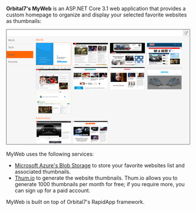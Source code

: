 <b>Orbital7's MyWeb</b> is an ASP.NET Core 3.1 web application that provides a custom homepage to organize and display your selected favorite websites as thumbnails:

<img src="https://github.com/orbital7/orbital7.myweb/blob/master/screenshots/Screenshot01.png" width="500" />

MyWeb uses the following services:
<ul>
  <li><a href="https://azure.microsoft.com/en-us/services/storage/blobs/">Microsoft Azure's Blob Storage</a> to store your favorite websites list and associated thumbnails.</li>
  <li><a href="https://thum.io">Thum.io</a> to generate the website thumbnails. Thum.io allows you to generate 1000 thumbnails per month for free; if you require more, you can sign up for a paid account.
</ul>

MyWeb is built on top of Orbital7's RapidApp framework.

